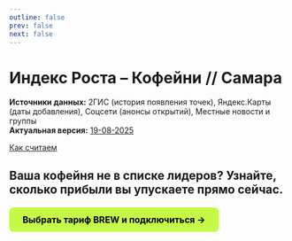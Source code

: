 ```yaml
---
outline: false
prev: false
next: false
---
```


# Индекс Роста – Кофейни // Самара

**Источники данных:** 2ГИС (история появления точек), Яндекс.Карты (даты добавления), Соцсети (анонсы открытий), Местные новости и группы <br>
**Актуальная версия:** [19-08-2025](/radar/index-smr/changelog/19-08-2025) <br>

[Как считаем](/radar/index-smr/method)

<IndexSMR />

## Ваша кофейня не в списке лидеров? Узнайте, сколько прибыли вы упускаете прямо сейчас.

<div class="start-button-container">
  <a href="/brew/membership" class="btn btn-primary" rel="noopener noreferrer">Выбрать тариф BREW и подключиться →</a>
</div>

<style>
/* --- ОБЩИЕ СТИЛИ ДЛЯ ВСЕХ КНОПОК --- */
.btn {
  display: inline-block;
  padding: 12px 24px;
  border-radius: 8px;
  font-weight: 700;
  font-size: 16px;
  text-align: center;
  text-decoration: none;
  transition: all 0.3s ease;
  cursor: pointer;
  border: none;
  margin: 10px 0;
}

.btn:hover {
  transform: translateY(-2px);
  text-decoration: none !important;
}

/* --- СТИЛЬ ОСНОВНОЙ КНОПКИ (ЯРКАЯ) --- */
.btn-primary {
  background-color: #C5F946; /* Яркий лаймовый */
  color: #000 !important;
}

.btn-primary:hover {
  background-color: #347b6c; /* Темный при наведении */
  color: white !important;
}

/* --- Контейнер для отдельной кнопки --- */
.start-button-container {
  margin: 20px 0;
  text-align: left;
}

.start-button-container .btn {
  display: inline-block;
  margin: 0;
}
</style>
